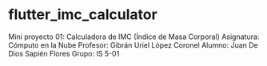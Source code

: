 # flutter_imc_calculator

Mini proyecto 01: Calculadora de IMC (Índice de Masa Corporal)
Asignatura: Cómputo en la Nube
Profesor: Gibrán Uriel López Coronel
Alumno: Juan De Dios Sapién Flores
Grupo: IS 5-01
